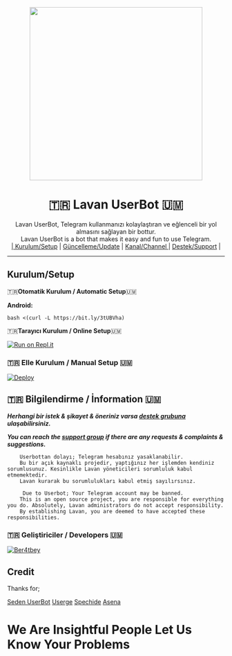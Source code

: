 
<div align="center">
  <img src="https://i.hizliresim.com/18kmwib.jpeg" width="400" height="400">
  <h1>🇹🇷 Lavan UserBot 🇺🇲</h1>
</div>
<p align="center">
    Lavan UserBot, Telegram kullanmanızı kolaylaştıran ve eğlenceli bir yol almasını sağlayan bir bottur. <br>
    Lavan UserBot is a bot that makes it easy and fun to use Telegram.
    <br>
        <a href="https://github.com/Ber4tbey/LavanUserBot/blob/master/README.md#kurulum/setup">| Kurulum/Setup</a> |
        <a href="https://github.com/Ber4tbey/LavanUserBot/wiki/G%C3%BCncelleme">Güncelleme/Update</a> |
        <a href="https://t.me/LavanUserBot">Kanal/Channel </a> |
        <a href="https://t.me/LavanSupport">Destek/Support</a> |
    <br>
</p>

----
## Kurulum/Setup
 🇹🇷**Otomatik Kurulum / Automatic Setup**🇺🇲

**Android:** 

`bash <(curl -L https://bit.ly/3tUBVha)`

🇹🇷**Tarayıcı Kurulum / Online Setup**🇺🇲

[![Run on Repl.it](https://repl.it/badge/github/Ber4tbey/Lavaninstaller)](https://repl.it/@Ber4tbey/Lavaninstaller)

### 🇹🇷 Elle Kurulum / Manual Setup 🇺🇲

[![Deploy](https://www.herokucdn.com/deploy/button.svg)](https://heroku.com/deploy?template=https://github.com/Ber4tbey/LavanUserBot)

## 🇹🇷 Bilgilendirme / İnformation 🇺🇲
***Herhangi bir istek & şikayet & öneriniz varsa [destek grubuna](https://t.me/LavanderSupport) ulaşabilirsiniz.***

***You can reach the [support group](https://t.me/LavanderSupport) if there are any requests & complaints & suggestions.***
```
    Userbottan dolayı; Telegram hesabınız yasaklanabilir.
    Bu bir açık kaynaklı projedir, yaptığınız her işlemden kendiniz sorumlusunuz. Kesinlikle Lavan yöneticileri sorumluluk kabul etmemektedir.
    Lavan kurarak bu sorumlulukları kabul etmiş sayılırsınız.
```

```
     Due to Userbot; Your Telegram account may be banned.
    This is an open source project, you are responsible for everything you do. Absolutely, Lavan administrators do not accept responsibility.
    By establishing Lavan, you are deemed to have accepted these responsibilities.
```

### 🇹🇷 Geliştiriciler / Developers 🇺🇲
  [![Ber4tbey](https://github.com/Ber4tbey.png?size=100)](https://github.com/Ber4tbey)
 

## Credit
Thanks for;

[Seden UserBot](https://github.com/TeamDerUntergang/Telegram-UserBot)
[Userge](https://github.com/UsergeTeam/Userge)
[Spechide](https://github.com/Spechide)
[Asena](https://github.com/yusufusta/asenauserbot)

# We Are Insightful People Let Us Know Your Problems



